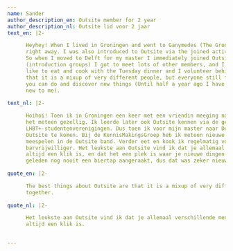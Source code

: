 ```yaml
---
name: Sander
author_description_en: Outsite member for 2 year
author_description_nl: Outsite lid voor 2 jaar
text_en: |2-

      Heyhey! When I lived in Groningen and went to Ganymedes (The Groninger version of Outsite so to say) I liked it
      right away. I was also introduced to Outsite via the joined activities that the different LGBT associations have.
      So when I moved to Delft for my master I immediately joined Outsite as well. With the Kennismakingsgroep
      (introduction groups) I got to meet lots of other members, and I got to join the Outsite band as well. I also
      like to eat and cook with the Tuesday dinner and I volunteer behind the bar. The best things about Outsite are
      that it is a mixup of very different people, but everyone still fits well together, and that it’s a place where
      you can do and discover new things (Until half a year ago I have never worked behind a bar, so that was definitely
      new to me).
      
text_nl: |2-

      Hoihoi! Toen ik in Groningen een keer met een vriendin meeging naar Ganymedes (de Groningse Outsite zeg maar) was
      het meteen gezellig. Ik leerde later ook Outsite kennen via de gezamenlijke activiteiten van de verschillende
      LHBT+-studentenverenigingen. Dus toen ik voor mijn master naar Delft verhuisde heb ik geen moment getwijfeld om naar
      Outsite te komen. Bij de KennisMakingsGroep heb ik meteen nieuwe mensen leren kennen, en ik mocht ook nog eens
      meespelen in de Outsite band. Verder eet en kook ik regelmatig voor de wekelijkse eettafel op dinsdag, en ben ik
      barvrijwilliger. Het leukste aan Outsite vind ik dat je allemaal verschillende mensen bij elkaar hebt, en er toch
      altijd een klik is, en dat het een plek is waar je nieuwe dingen kunt ontdekken en doen (ik heb tot een half jaar
      geleden nog nooit een biertap aangeraakt, dus dat was zeker nieuw voor me).
      
quote_en: |2-

      The best things about Outsite are that it is a mixup of very different people, but everyone still fits well
      together.
      
quote_nl: |2-

      Het leukste aan Outsite vind ik dat je allemaal verschillende mensen bij elkaar hebt en er toch
      altijd een klik is.
      

---
```

